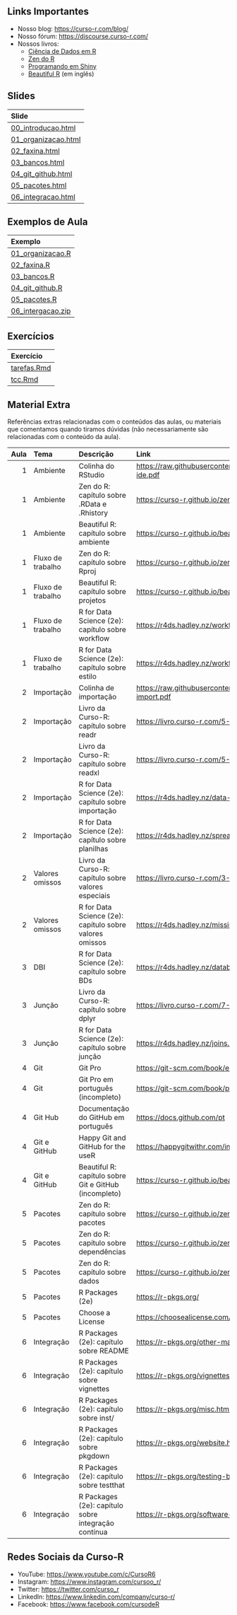 
<!-- README.md is generated from README.Rmd. Please edit that file -->

## Links Importantes

- Nosso blog: <https://curso-r.com/blog/>
- Nosso fórum: <https://discourse.curso-r.com/>
- Nossos livros:
  - [Ciência de Dados em R](https://livro.curso-r.com/)
  - [Zen do R](https://curso-r.github.io/zen-do-r/)
  - [Programando em Shiny](https://programando-em-shiny.curso-r.com/)
  - [Beautiful R](https://curso-r.github.io/beautiful-r/) (em inglês)

## Slides

| Slide                                                                                               |
|:----------------------------------------------------------------------------------------------------|
| [00_introducao.html](https://curso-r.github.io/202305-r4ds-3/materiais/slides/00_introducao.html)   |
| [01_organizacao.html](https://curso-r.github.io/202305-r4ds-3/materiais/slides/01_organizacao.html) |
| [02_faxina.html](https://curso-r.github.io/202305-r4ds-3/materiais/slides/02_faxina.html)           |
| [03_bancos.html](https://curso-r.github.io/202305-r4ds-3/materiais/slides/03_bancos.html)           |
| [04_git_github.html](https://curso-r.github.io/202305-r4ds-3/materiais/slides/04_git_github.html)   |
| [05_pacotes.html](https://curso-r.github.io/202305-r4ds-3/materiais/slides/05_pacotes.html)         |
| [06_integracao.html](https://curso-r.github.io/202305-r4ds-3/materiais/slides/06_integracao.html)   |

## Exemplos de Aula

| Exemplo                                                                                 |
|:----------------------------------------------------------------------------------------|
| [01_organizacao.R](https://curso-r.github.io/202305-r4ds-3/exemplos/01_organizacao.R)   |
| [02_faxina.R](https://curso-r.github.io/202305-r4ds-3/exemplos/02_faxina.R)             |
| [03_bancos.R](https://curso-r.github.io/202305-r4ds-3/exemplos/03_bancos.R)             |
| [04_git_github.R](https://curso-r.github.io/202305-r4ds-3/exemplos/04_git_github.R)     |
| [05_pacotes.R](https://curso-r.github.io/202305-r4ds-3/exemplos/05_pacotes.R)           |
| [06_intergacao.zip](https://curso-r.github.io/202305-r4ds-3/exemplos/06_intergacao.zip) |

## Exercícios

| Exercício                                                                               |
|:----------------------------------------------------------------------------------------|
| [tarefas.Rmd](https://curso-r.github.io/202305-r4ds-3/materiais/exercicios/tarefas.Rmd) |
| [tcc.Rmd](https://curso-r.github.io/202305-r4ds-3/materiais/exercicios/tcc.Rmd)         |

## Material Extra

Referências extras relacionadas com o conteúdos das aulas, ou materiais
que comentamos quando tiramos dúvidas (não necessariamente são
relacionadas com o conteúdo da aula).

| Aula | Tema              | Descrição                                               | Link                                                                         |
|-----:|:------------------|:--------------------------------------------------------|:-----------------------------------------------------------------------------|
|    1 | Ambiente          | Colinha do RStudio                                      | <https://raw.githubusercontent.com/rstudio/cheatsheets/main/rstudio-ide.pdf> |
|    1 | Ambiente          | Zen do R: capítulo sobre .RData e .Rhistory             | <https://curso-r.github.io/zen-do-r/rdata-rhistory.html>                     |
|    1 | Ambiente          | Beautiful R: capítulo sobre ambiente                    | <https://curso-r.github.io/beautiful-r/environment.html>                     |
|    1 | Fluxo de trabalho | Zen do R: capítulo sobre Rproj                          | <https://curso-r.github.io/zen-do-r/rproj-dir.html>                          |
|    1 | Fluxo de trabalho | Beautiful R: capítulo sobre projetos                    | <https://curso-r.github.io/beautiful-r/r-projects.html>                      |
|    1 | Fluxo de trabalho | R for Data Science (2e): capítulo sobre workflow        | <https://r4ds.hadley.nz/workflow-scripts.html>                               |
|    1 | Fluxo de trabalho | R for Data Science (2e): capítulo sobre estilo          | <https://r4ds.hadley.nz/workflow-style.html>                                 |
|    2 | Importação        | Colinha de importação                                   | <https://raw.githubusercontent.com/rstudio/cheatsheets/main/data-import.pdf> |
|    2 | Importação        | Livro da Curso-R: capítulo sobre readr                  | <https://livro.curso-r.com/5-2-readr.html>                                   |
|    2 | Importação        | Livro da Curso-R: capítulo sobre readxl                 | <https://livro.curso-r.com/5-3-readxl.html>                                  |
|    2 | Importação        | R for Data Science (2e): capítulo sobre importação      | <https://r4ds.hadley.nz/data-import.html>                                    |
|    2 | Importação        | R for Data Science (2e): capítulo sobre planilhas       | <https://r4ds.hadley.nz/spreadsheets.html>                                   |
|    2 | Valores omissos   | Livro da Curso-R: capítulo sobre valores especiais      | <https://livro.curso-r.com/3-8-valoresEspeciais.html>                        |
|    2 | Valores omissos   | R for Data Science (2e): capítulo sobre valores omissos | <https://r4ds.hadley.nz/missing-values.html>                                 |
|    3 | DBI               | R for Data Science (2e): capítulo sobre BDs             | <https://r4ds.hadley.nz/databases.html>                                      |
|    3 | Junção            | Livro da Curso-R: capítulo sobre dplyr                  | <https://livro.curso-r.com/7-2-dplyr.html>                                   |
|    3 | Junção            | R for Data Science (2e): capítulo sobre junção          | <https://r4ds.hadley.nz/joins.html>                                          |
|    4 | Git               | Git Pro                                                 | <https://git-scm.com/book/en/v2>                                             |
|    4 | Git               | Git Pro em português (incompleto)                       | <https://git-scm.com/book/pt-br/v2>                                          |
|    4 | Git Hub           | Documentação do GitHub em português                     | <https://docs.github.com/pt>                                                 |
|    4 | Git e GitHub      | Happy Git and GitHub for the useR                       | <https://happygitwithr.com/index.html>                                       |
|    4 | Git e GitHub      | Beautiful R: capítulo sobre Git e GitHub (incompleto)   | <https://curso-r.github.io/beautiful-r/git.html>                             |
|    5 | Pacotes           | Zen do R: capítulo sobre pacotes                        | <https://curso-r.github.io/zen-do-r/pacotes.html>                            |
|    5 | Pacotes           | Zen do R: capítulo sobre dependências                   | <https://curso-r.github.io/zen-do-r/funcoes-deps.html>                       |
|    5 | Pacotes           | Zen do R: capítulo sobre dados                          | <https://curso-r.github.io/zen-do-r/data-data-raw.html>                      |
|    5 | Pacotes           | R Packages (2e)                                         | <https://r-pkgs.org/>                                                        |
|    5 | Pacotes           | Choose a License                                        | <https://choosealicense.com/licenses/>                                       |
|    6 | Integração        | R Packages (2e): capítulo sobre README                  | <https://r-pkgs.org/other-markdown.html>                                     |
|    6 | Integração        | R Packages (2e): capítulo sobre vignettes               | <https://r-pkgs.org/vignettes.html>                                          |
|    6 | Integração        | R Packages (2e): capítulo sobre inst/                   | <https://r-pkgs.org/misc.html>                                               |
|    6 | Integração        | R Packages (2e): capítulo sobre pkgdown                 | <https://r-pkgs.org/website.html>                                            |
|    6 | Integração        | R Packages (2e): capítulo sobre testthat                | <https://r-pkgs.org/testing-basics.html>                                     |
|    6 | Integração        | R Packages (2e): capítulo sobre integração contínua     | <https://r-pkgs.org/software-development-practices.html>                     |

## Redes Sociais da Curso-R

- YouTube: <https://www.youtube.com/c/CursoR6>
- Instagram: <https://www.instagram.com/cursoo_r/>
- Twitter: <https://twitter.com/curso_r>
- LinkedIn: <https://www.linkedin.com/company/curso-r/>
- Facebook: <https://www.facebook.com/cursodeR>

